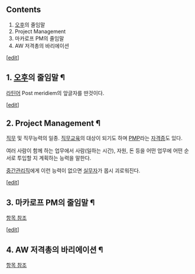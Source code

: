 ## Contents

    

1. [오후](%EC%98%A4%ED%9B%84.md)의 줄임말 
2. Project Management 
3. 마카로프 PM의 줄임말 
4. AW 저격총의 바리에이션 

[[edit](http://rigvedawiki.net/r1/wiki.php/PM?action=edit&section=1)]

## 1. [오후](%EC%98%A4%ED%9B%84.md)의 줄임말 ¶

[라틴어](%EB%9D%BC%ED%8B%B4%EC%96%B4.md) Post meridiem의 앞글자를 딴것이다.

  

[[edit](http://rigvedawiki.net/r1/wiki.php/PM?action=edit&section=2)]

## 2. Project Management ¶

[직무](%EC%A7%81%EB%AC%B4.md) 및 직무능력의 일종.
[직무교육](%EC%A7%81%EB%AC%B4%EA%B5%90%EC%9C%A1.md)의 대상이 되기도 하며
[PMP](PMP.md)라는 [자격증](%EC%9E%90%EA%B2%A9%EC%A6%9D.md)도 있다.

  

여러 사람이 함께 하는 업무에서 사람(일하는 시간), 자원, 돈 등을 어떤 업무에 어떤 순서로 투입할 지 계획하는 능력을 말한다.

  

[중간관리직](%EC%A4%91%EA%B0%84%EA%B4%80%EB%A6%AC%EC%A7%81.md)에게 이런 능력이 없으면
[실무자](%EC%8B%A4%EB%AC%B4%EC%9E%90.md)가 몹시 괴로워진다.

  

[[edit](http://rigvedawiki.net/r1/wiki.php/PM?action=edit&section=3)]

## 3. 마카로프 PM의 줄임말 ¶

[항목 참조](%EB%A7%88%EC%B9%B4%EB%A1%9C%ED%94%84.md)

[[edit](http://rigvedawiki.net/r1/wiki.php/PM?action=edit&section=4)]

## 4. AW 저격총의 바리에이션 ¶

[항목 참조](AW.md)


